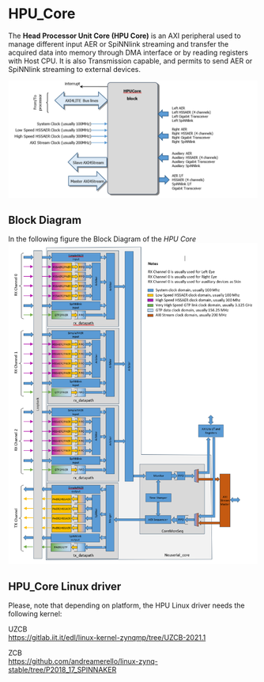 # HPU_Core
The **Head Processor Unit Core (HPU Core)** is an AXI peripheral used to manage different input AER or SpiNNlink streaming and transfer the acquired data into memory through DMA interface or by reading registers with Host CPU.
It is also Transmission capable, and permits to send AER or SpiNNlink streaming to external devices.

![HPUmodule](./doc/Pics/HPUCore_module.png)

## Block Diagram
In the following figure the Block Diagram of the _HPU Core_
![HPUBD](./doc/Pics/HPUCore_BD.png)

## HPU_Core Linux driver
Please, note that depending on platform, the HPU Linux driver needs the following kernel:

UZCB  
https://gitlab.iit.it/edl/linux-kernel-zynqmp/tree/UZCB-2021.1  
  
ZCB  
https://github.com/andreamerello/linux-zynq-stable/tree/P2018_17_SPINNAKER

